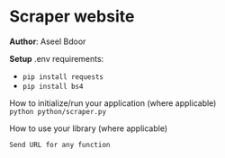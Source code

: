 # Scraper website

**Author**: Aseel Bdoor

**Setup**
.env requirements:
- `pip install requests`
- `pip install bs4`


How to initialize/run your application (where applicable)  
`python python/scraper.py`

How to use your library (where applicable)
```
Send URL for any function
```
